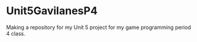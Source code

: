 # Unit5GavilanesP4
Making a repository for my Unit 5 project for my game programming period 4 class.
